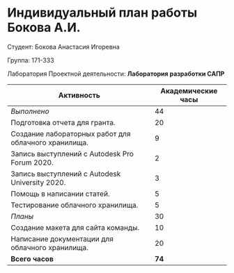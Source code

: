 #  **Индивидуальный план работы Бокова А.И.** 

Студент: Бокова Анастасия Игоревна

Группа: 171-333

Лаборатория Проектной деятельности: **Лаборатория разработки САПР**

|Активность|Академические часы|
|-|-|
|*Выполнено*|44|
|Подготовка отчета для гранта.|20|
|Создание лабораторных работ для облачного хранилища.|9|
|Запись выступлений с Autodesk Pro Forum 2020.|2|
|Запись выступлений с Autodesk University 2020.|3|
|Помощь в написании статей.|5|
|Тестирование облачного хранилища.|5|
|*Планы*|30|
|Создание макета для сайта команды.|10|
|Написание документации для облачного хранилища.|20|
|**Всего часов**|**74**|